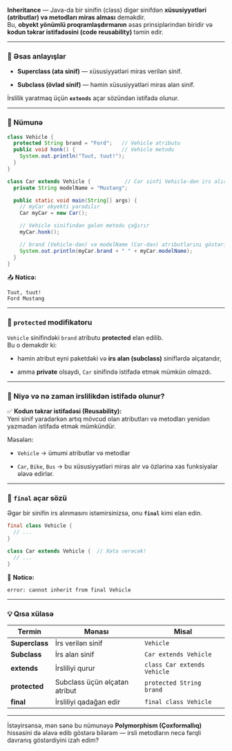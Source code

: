 
**Inheritance** — Java-da bir sinifin (class) digər sinifdən **xüsusiyyətləri (atributlar) və metodları miras alması** deməkdir.  
Bu, **obyekt yönümlü proqramlaşdırmanın** əsas prinsiplərindən biridir və **kodun təkrar istifadəsini (code reusability)** təmin edir.

---

### 🔹 Əsas anlayışlar

- **Superclass (ata sinif)** — xüsusiyyətləri miras verilən sinif.
    
- **Subclass (övlad sinif)** — həmin xüsusiyyətləri miras alan sinif.
    

İrslilik yaratmaq üçün **`extends`** açar sözündən istifadə olunur.

---

### 🧩 Nümunə

```java
class Vehicle {
  protected String brand = "Ford";   // Vehicle atributu
  public void honk() {               // Vehicle metodu
    System.out.println("Tuut, tuut!");
  }
}

class Car extends Vehicle {           // Car sinfi Vehicle-dən irs alır
  private String modelName = "Mustang";

  public static void main(String[] args) {
    // myCar obyekti yaradılır
    Car myCar = new Car();

    // Vehicle sinifindən gələn metodu çağırır
    myCar.honk();

    // brand (Vehicle-dən) və modelName (Car-dan) atributlarını göstərir
    System.out.println(myCar.brand + " " + myCar.modelName);
  }
}
```

📤 **Nəticə:**

```
Tuut, tuut!
Ford Mustang
```

---

### 🔹 `protected` modifikatoru

`Vehicle` sinifindəki `brand` atributu **protected** elan edilib.  
Bu o deməkdir ki:

- həmin atribut eyni paketdəki və **irs alan (subclass)** siniflərdə əlçatandır,
    
- amma **private** olsaydı, `Car` sinifində istifadə etmək mümkün olmazdı.
    

---

### 🔹 Niyə və nə zaman irslilikdən istifadə olunur?

✅ **Kodun təkrar istifadəsi (Reusability):**  
Yeni sinif yaradarkən artıq mövcud olan atributları və metodları yenidən yazmadan istifadə etmək mümkündür.

Məsələn:

- `Vehicle` → ümumi atributlar və metodlar
    
- `Car`, `Bike`, `Bus` → bu xüsusiyyətləri miras alır və özlərinə xas funksiyalar əlavə edirlər.
    

---

### 🧱 `final` açar sözü

Əgər bir sinifin irs alınmasını istəmirsinizsə, onu **`final`** kimi elan edin.

```java
final class Vehicle {
  // ...
}

class Car extends Vehicle {  // Xəta verəcək!
  // ...
}
```

📛 **Nəticə:**

```
error: cannot inherit from final Vehicle
```

---

### 💡 Qısa xülasə

|Termin|Mənası|Misal|
|---|---|---|
|**Superclass**|İrs verilən sinif|`Vehicle`|
|**Subclass**|İrs alan sinif|`Car extends Vehicle`|
|**extends**|İrsliliyi qurur|`class Car extends Vehicle`|
|**protected**|Subclass üçün əlçatan atribut|`protected String brand`|
|**final**|İrsliliyi qadağan edir|`final class Vehicle`|

---

İstəyirsənsə, mən sənə bu nümunəyə **Polymorphism (Çoxformallıq)** hissəsini də əlavə edib göstərə bilərəm — irsli metodların necə fərqli davranış göstərdiyini izah edim?